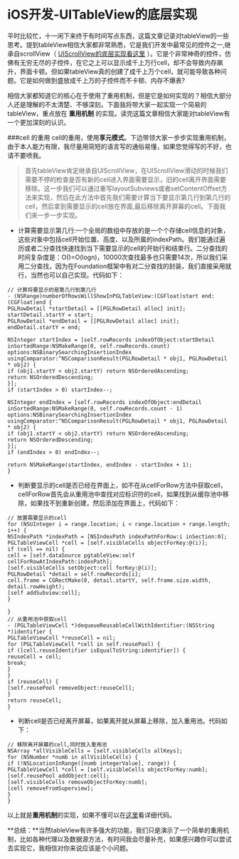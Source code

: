 # iOS开发-UITableView的底层实现
平时比较忙，十一闲下来终于有时间写点东西，这篇文章记录对tableView的一些思考。提到tableView相信大家都非常熟悉，它是我们开发中最常见的控件之一,继承自scrollView（ [UIScrollView的底层实现看这里](http://www.jianshu.com/p/a9a1ca54ca54) ）。它是个非常神奇的控件，仿佛有无穷无尽的子控件，在它之上可以显示成千上万行cell，却不会导致内存飙升，界面卡顿。但如果tableView真的创建了成千上万个cell，就可能导致各种问题。它是如何做到盛放成千上万的子控件而不卡顿、内存不爆表? 

相信大家都知道它的核心在于使用了重用机制，但是它是如何实现的？相信大部分人还是理解的不太清楚、不够深刻。下面我将带大家一起实现一个简易的tableView，重点放在 **重用机制** 的实现。读完这篇文章相信大家能对tableView有一个更加深刻的认识。

###cell 的重用
cell的重用，使用**享元模式**。下边带领大家一步步实现重用机制，由于本人能力有限，我尽量用简短的语言写的通俗易懂，如果您觉得写的不好，也请不要喷我。
> 首先tableView肯定继承自UIScrollView，在UIScrollView滑动的时候我们需要不停的检查是否有新的cell进入界面需要显示，旧的cell离开界面需要移除。这一步我们可以通过重写layoutSubviews或者setContentOffset方法来实现，然后在此方法中首先我们需要计算当下要显示第几行到第几行的cell，然后拿到需要显示的cell放在界面,最后移除离开屏幕的cell。下面我们来一步一步实现。

* 计算需要显示第几行:一个全局的数组中存放的是一个个存储cell信息的对象，这些对象中包括cell开始位置、高度、以及所属的indexPath。我们能通过遍历或者二分查找快速找到当下需要显示的cell的开始行和结束行。二分查找的时间复杂度是：O()=O(logn)，10000次查找最多也只需要14次，所以我们采用二分查找，因为在Foundation框架中有对二分查找的封装，我们直接采用就行，当然也可以自己实现。代码如下：

````
// 计算将要显示的是第几行到第几行
- (NSRange)numberOfRowsWillShowInPGLTableView:(CGFloat)start end:(CGFloat)end {
PGLRowDetail *startDetail = [[PGLRowDetail alloc] init];
startDetail.startY = start;
PGLRowDetail *endDetail = [[PGLRowDetail alloc] init];
endDetail.startY = end;

NSInteger startIndex = [self.rowRecords indexOfObject:startDetail inSortedRange:NSMakeRange(0, self.rowRecords.count) options:NSBinarySearchingInsertionIndex usingComparator:^NSComparisonResult(PGLRowDetail * obj1, PGLRowDetail * obj2) {
if (obj1.startY < obj2.startY) return NSOrderedAscending;
return NSOrderedDescending;
}];
if (startIndex > 0) startIndex--;

NSInteger endIndex = [self.rowRecords indexOfObject:endDetail inSortedRange:NSMakeRange(0, self.rowRecords.count - 1) options:NSBinarySearchingInsertionIndex usingComparator:^NSComparisonResult(PGLRowDetail * obj1, PGLRowDetail * obj2) {
if (obj1.startY < obj2.startY) return NSOrderedAscending;
return NSOrderedDescending;
}];
if (endIndex > 0) endIndex--;

return NSMakeRange(startIndex, endIndex - startIndex + 1);
}
````

* 判断要显示的cell是否已经在界面上，如不在从cellForRow方法中获取cell，cellForRow首先会从重用池中查找对应标识符的cell，如果找到从缓存池中移除，如果找不到重新创建，然后添加在界面上，代码如下：

````
// 放置需要显示的cell
for (NSUInteger i = range.location; i < range.location + range.length; i++) {
NSIndexPath *indexPath = [NSIndexPath indexPathForRow:i inSection:0];
PGLTableViewCell *cell = [self.visibleCells objectForKey:@(i)];
if (cell == nil) {
cell = [self.dataSource pgtableView:self cellForRowAtIndexPath:indexPath];
[self.visibleCells setObject:cell forKey:@(i)];
PGLRowDetail *detail = self.rowRecords[i];
cell.frame = CGRectMake(0, detail.startY, self.frame.size.width, detail.rowHeight);
[self addSubview:cell];
}

}
// 从重用池中获取cell
- (PGLTableViewCell *)dequeueReusableCellWithIdentifier:(NSString *)identifier {
PGLTableViewCell *reuseCell = nil;
for (PGLTableViewCell *cell in self.reusePool) {
if ([cell.reuseIdentifier isEqualToString:identifier]) {
reuseCell = cell;
break;
}
}
if (reuseCell) {
[self.reusePool removeObject:reuseCell];
}
return reuseCell;
}

````

* 判断cell是否已经离开屏幕，如果离开就从屏幕上移除，加入重用池。代码如下：

````
// 移除离开屏幕的cell,同时放入重用池
NSArray *allVisibleCells = [self.visibleCells allKeys];
for (NSNumber *numb in allVisibleCells) {
if (!NSLocationInRange([numb integerValue], range)) {
PGLTableViewCell *cell = [self.visibleCells objectForKey:numb];
[self.reusePool addObject:cell];
[self.visibleCells removeObjectForKey:numb];
[cell removeFromSuperview];
}
}

````

以上就是**重用机制**的实现，如果不懂可以在[这里](https://github.com/PaulLiGe/PGLTableView)看详细代码。

**总结：**当然tableView有许多强大的功能，我们只是演示了一个简单的重用机制，比如各种代理以及数据源方法，有时间我会尽量补充，如果感兴趣你可以尝试去实现它，我相信对你来说应该是个小问题。